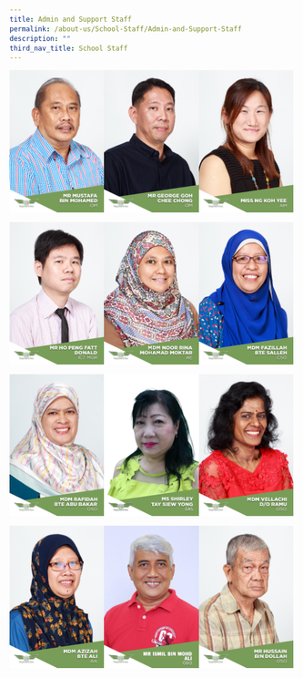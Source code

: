 ```yaml
---
title: Admin and Support Staff
permalink: /about-us/School-Staff/Admin-and-Support-Staff
description: ""
third_nav_title: School Staff
---
```

<img src="/images/Mr%20Mustafa%20Bin%20Mohamed.jpg" 
     style="width:33%;float:left"><img src="/images/Mr%20George%20Goh%20Chee%20Chong.jpg" 
     style="width:33%;float:left"><img src="/images/Miss%20Ng%20Koh%20Yee.jpg" 
     style="width:33%">
		 
<img src="/images/Mr%20Ho%20Peng%20Fatt%20Donald.jpg" 
     style="width:33%;float:left"><img src="/images/Mdm%20Noor%20Rina%20Mohamad%20Moktar.jpg" 
     style="width:33%;float:left"><img src="/images/Mdm%20Fazillah%20Bte%20Salleh.jpg" 
     style="width:33%">
		 
<img src="/images/Mdm%20Rafidah%20Bte%20Abu%20Bakar.jpg" 
     style="width:33%;float:left"><img src="/images/SHIRLEY.jpeg" 
     style="width:33%;float:left"><img src="/images/Mdm%20Vellachi%20D_O%20Ramu.jpg" 
     style="width:33%">
		 
<img src="/images/Mdm%20Azizah%20Bte%20Ali.jpg" 
     style="width:33%;float:left"><img src="/images/E06%20MR%20ISMIL%20BIN%20MOHD%20ALI.jpeg" 
     style="width:33%;float:left"><img src="/images/Mr%20Hussain%20Bin%20Dollah.jpg" 
     style="width:33%">
